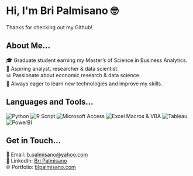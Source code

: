 # Hi, I'm Bri Palmisano 🤓

Thanks for checking out my Github!

## About Me...

🎓 Graduate student earning my Master’s of Science in Business Analytics.  
📝 Aspiring analyst, researcher & data scientist.  
📊 Passionate about economic research & data science.  
🧠 Always eager to learn new technologies and improve my skills.

## Languages and Tools...

![Python](https://img.shields.io/badge/-Python-3776AB?style=flat&logo=python&logoColor=white)
![R Script](https://img.shields.io/badge/-R_Script-276DC3?style=flat&logo=r&logoColor=white)
![Microsoft Access](https://img.shields.io/badge/-Microsoft%20Access-A4373A?style=flat&logo=microsoft-access&logoColor=white)
![Excel Macros & VBA](https://img.shields.io/badge/-Excel%20Macros%20&%20VBA-217346?style=flat&logo=microsoft-excel&logoColor=white)
![Tableau](https://img.shields.io/badge/-Tableau-E97627?style=flat&logo=tableau&logoColor=white)
![PowerBI](https://img.shields.io/badge/-PowerBI-F2C811?style=flat&logo=power-bi&logoColor=white)

## Get in Touch...

📧 Email: [b.palmisano@yahoo.com](mailto:b.palmisano@yahoo.com)  
💼 LinkedIn: [Bri Palmisano](https://www.linkedin.com/in/blpalmisano)  
🌐 Portfolio: [blpalmisano.com](https://blpalmisano.com)
